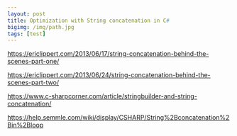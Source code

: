 ```yaml
---
layout: post
title: Optimization with String concatenation in C#
bigimg: /img/path.jpg
tags: [test]
---
```


https://ericlippert.com/2013/06/17/string-concatenation-behind-the-scenes-part-one/

https://ericlippert.com/2013/06/24/string-concatenation-behind-the-scenes-part-two/

https://www.c-sharpcorner.com/article/stringbuilder-and-string-concatenation/

https://help.semmle.com/wiki/display/CSHARP/String%2Bconcatenation%2Bin%2Bloop

